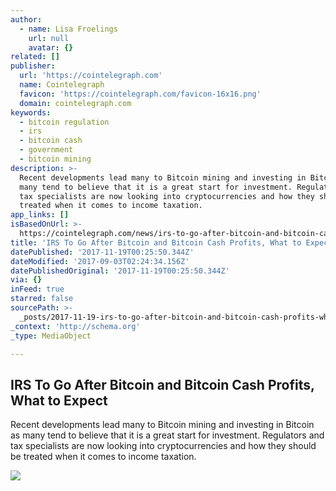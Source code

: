 ```yaml
---
author:
  - name: Lisa Froelings
    url: null
    avatar: {}
related: []
publisher:
  url: 'https://cointelegraph.com'
  name: Cointelegraph
  favicon: 'https://cointelegraph.com/favicon-16x16.png'
  domain: cointelegraph.com
keywords:
  - bitcoin regulation
  - irs
  - bitcoin cash
  - government
  - bitcoin mining
description: >-
  Recent developments lead many to Bitcoin mining and investing in Bitcoin as
  many tend to believe that it is a great start for investment. Regulators and
  tax specialists are now looking into cryptocurrencies and how they should be
  treated when it comes to income taxation.
app_links: []
isBasedOnUrl: >-
  https://cointelegraph.com/news/irs-to-go-after-bitcoin-and-bitcoin-cash-profits-what-to-expect
title: 'IRS To Go After Bitcoin and Bitcoin Cash Profits, What to Expect'
datePublished: '2017-11-19T00:25:50.344Z'
dateModified: '2017-09-03T02:24:34.156Z'
datePublishedOriginal: '2017-11-19T00:25:50.344Z'
via: {}
inFeed: true
starred: false
sourcePath: >-
  _posts/2017-11-19-irs-to-go-after-bitcoin-and-bitcoin-cash-profits-what-to-ex.md
_context: 'http://schema.org'
_type: MediaObject

---
```

<article style=""><h1>IRS To Go After Bitcoin and Bitcoin Cash Profits, What to Expect</h1><p>Recent developments lead many to Bitcoin mining and investing in Bitcoin as many tend to believe that it is a great start for investment. Regulators and tax specialists are now looking into cryptocurrencies and how they should be treated when it comes to income taxation.</p><img src="https://cointelegraph.com/images/725_aHR0cHM6Ly9jb2ludGVsZWdyYXBoLmNvbS9zdG9yYWdlL3VwbG9hZHMvdmlldy9kYzJhOGIxNjI4ZjRlYmYyNWNiMDlhZDYyMWZkNThiMS5qcGc=.jpg" /></article>